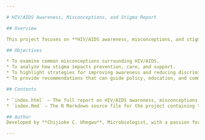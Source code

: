 ```yaml
---

# HIV/AIDS Awareness, Misconceptions, and Stigma Report

## Overview

This project focuses on **HIV/AIDS awareness, misconceptions, and stigma** as a critical public health issue using data from the 2018 Demographic and Health Survey (DHS) by the Nigeria Population Commission.  The report explores how gaps in knowledge and persistent stigma continue to affect prevention, testing, treatment uptake, and the overall well-being of people living with HIV/AIDS. 

## Objectives

* To examine common misconceptions surrounding HIV/AIDS.
* To analyze how stigma impacts prevention, care, and support.
* To highlight strategies for improving awareness and reducing discrimination.
* To provide recommendations that can guide policy, education, and community action.

## Contents

* `index.html` — The full report on HIV/AIDS awareness, misconceptions, and stigma.
* `index.Rmd` — The R Markdown source file for the project containing the structured write-up of the report and code chunks.

## Author
Developed by **Chijioke C. Uhegwu**, Microbiologist, with a passion for public health, data science, and genomics research.

---
```




